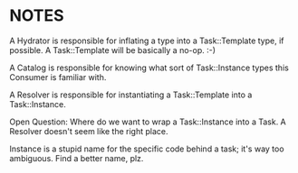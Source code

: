 NOTES
=====

A Hydrator is responsible for inflating a type into a Task::Template type, if possible. A Task::Template will be basically a no-op. :-)

A Catalog is responsible for knowing what sort of Task::Instance types this Consumer is familiar with.

A Resolver is responsible for instantiating a Task::Template into a Task::Instance.

Open Question: Where do we want to wrap a Task::Instance into a Task. A Resolver doesn't seem like the right place.

Instance is a stupid name for the specific code behind a task; it's way too
ambiguous. Find a better name, plz.
